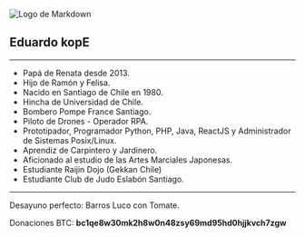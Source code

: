 ![Logo de Markdown](https://web.kope.cl/images/kp_logo.jpg)

## **Eduardo kopE**
-------

- Papá de Renata desde 2013.
- Hijo de Ramón y Felisa.
- Nacido en Santiago de Chile en 1980.
- Hincha de Universidad de Chile.
- Bombero Pompe France Santiago.
- Piloto de Drones - Operador RPA.
- Prototipador, Programador Python, PHP, Java, ReactJS y Administrador de Sistemas Posix/Linux.
- Aprendiz de Carpintero y Jardinero.
- Aficionado al estudio de las Artes Marciales Japonesas.
- Estudiante Raijin Dojo (Gekkan Chile)
- Estudiante Club de Judo Eslabón Santiago.

-------

Desayuno perfecto: Barros Luco con Tomate.

Donaciones BTC: **bc1qe8w30mk2h8w0n48zsy69md95hd0hjjkvch7zgw**


<!--- edokope4/edokope4 is a ✨ special ✨ repository because its `README.md` (this file) appears on your GitHub profile. You can click the Preview link to take a look at your changes. --->
